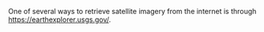 One of several ways to retrieve satellite imagery from the internet is through https://earthexplorer.usgs.gov/.
